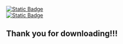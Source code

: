 <a href="https://github.com/65536Java/Java-Quantum-Editor/releases/download/R1.1_01/1.1_01.jar"><img alt="Static Badge" src="https://img.shields.io/badge/Download%20latest-green?link=https%3A%2F%2Fgithub.com%2F65536Java%2FJava-Quantum-Editor%2Freleases%2Fdownload%2FBeta1.13.20.72EBF%2Fb1.13.20.72EBF.jar">
</a><br>
<a href="https://download.oracle.com/java/23/archive/jdk-23.0.2_windows-x64_bin.msi">
  <img alt="Static Badge" src="https://img.shields.io/badge/Download%20Java23-red?link=https%3A%2F%2Fgithub.com%2F65536Java%2FJava-Quantum-Editor%2Freleases%2Fdownload%2FBeta1.13.20.72EBF%2Fb1.13.20.72EBF.jar">
</a><br>
<h2>Thank you for downloading!!!</h2>
